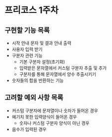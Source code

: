 # 프리코스 1주차

## 구현할 기능 목록

- 시작 안내 문자 및 결과 안내 출력
- 사용자 입력 받기
- 구분자 관련 기능
  - 기본 구분자 설정(초기화)
  - 입력받은 문자열에서 커스텀 구분자 추출 및 추가
  - 구분자를 통해 문자열에서 양수 추출시키기
- 숫자들의 합을 반환하는 기능


## 고려할 예외 사항 목록
- 커스텀 구분자에 문자열이나 숫자가 들어온 경우
- 예기치 못한 입력양식이 들어온 경우
  - 숫자나 커스텀 구분자 양식이 아닌 경우
- 음수가 입력된 경우


